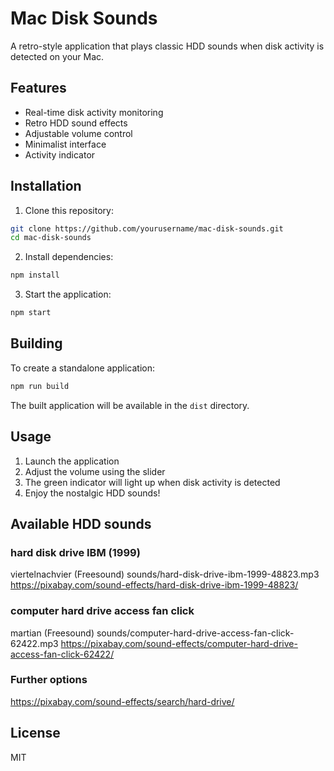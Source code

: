 # Mac Disk Sounds

A retro-style application that plays classic HDD sounds when disk activity is detected on your Mac.

## Features

- Real-time disk activity monitoring
- Retro HDD sound effects
- Adjustable volume control
- Minimalist interface
- Activity indicator

## Installation

1. Clone this repository:
```bash
git clone https://github.com/yourusername/mac-disk-sounds.git
cd mac-disk-sounds
```

2. Install dependencies:
```bash
npm install
```

3. Start the application:
```bash
npm start
```

## Building

To create a standalone application:

```bash
npm run build
```

The built application will be available in the `dist` directory.

## Usage

1. Launch the application
2. Adjust the volume using the slider
3. The green indicator will light up when disk activity is detected
4. Enjoy the nostalgic HDD sounds!

## Available HDD sounds

### hard disk drive IBM (1999)

viertelnachvier (Freesound)
sounds/hard-disk-drive-ibm-1999-48823.mp3
https://pixabay.com/sound-effects/hard-disk-drive-ibm-1999-48823/

### computer hard drive access fan click

martian (Freesound)
sounds/computer-hard-drive-access-fan-click-62422.mp3
https://pixabay.com/sound-effects/computer-hard-drive-access-fan-click-62422/


### Further options

https://pixabay.com/sound-effects/search/hard-drive/

## License

MIT